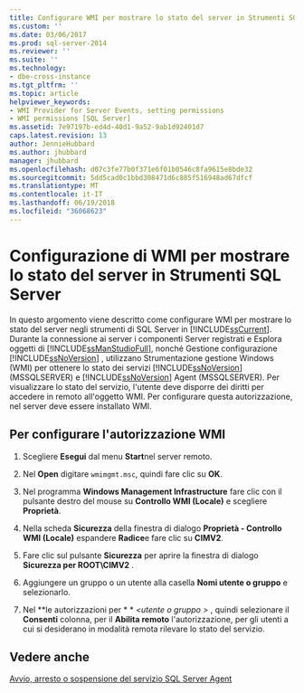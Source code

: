 ```yaml
---
title: Configurare WMI per mostrare lo stato del server in Strumenti SQL Server | Microsoft Docs
ms.custom: ''
ms.date: 03/06/2017
ms.prod: sql-server-2014
ms.reviewer: ''
ms.suite: ''
ms.technology:
- dbe-cross-instance
ms.tgt_pltfrm: ''
ms.topic: article
helpviewer_keywords:
- WMI Provider for Server Events, setting permissions
- WMI permissions [SQL Server]
ms.assetid: 7e97197b-ed4d-40d1-9a52-9ab1d92401d7
caps.latest.revision: 13
author: JennieHubbard
ms.author: jhubbard
manager: jhubbard
ms.openlocfilehash: d07c3fe77b0f371e6f01b0546c8fa9615e8bde32
ms.sourcegitcommit: 5dd5cad0c1bbd308471d6c885f516948ad67dfcf
ms.translationtype: MT
ms.contentlocale: it-IT
ms.lasthandoff: 06/19/2018
ms.locfileid: "36068623"
---
```

# <a name="configure-wmi-to-show-server-status-in-sql-server-tools"></a>Configurazione di WMI per mostrare lo stato del server in Strumenti SQL Server
  In questo argomento viene descritto come configurare WMI per mostrare lo stato del server negli strumenti di SQL Server in [!INCLUDE[ssCurrent](../includes/sscurrent-md.md)]. Durante la connessione ai server i componenti Server registrati e Esplora oggetti di [!INCLUDE[ssManStudioFull](../includes/ssmanstudiofull-md.md)], nonché Gestione configurazione [!INCLUDE[ssNoVersion](../includes/ssnoversion-md.md)] , utilizzano Strumentazione gestione Windows (WMI) per ottenere lo stato dei servizi [!INCLUDE[ssNoVersion](../includes/ssnoversion-md.md)] (MSSQLSERVER) e [!INCLUDE[ssNoVersion](../includes/ssnoversion-md.md)] Agent (MSSQLSERVER). Per visualizzare lo stato del servizio, l'utente deve disporre dei diritti per accedere in remoto all'oggetto WMI. Per configurare questa autorizzazione, nel server deve essere installato WMI.  
  
##  <a name="SSMSProcedure"></a> Per configurare l'autorizzazione WMI  
  
1.  Scegliere **Esegui** dal menu **Start**nel server remoto.  
  
2.  Nel **Open** digitare `wmimgmt.msc`, quindi fare clic su **OK**.  
  
3.  Nel programma **Windows Management Infrastructure** fare clic con il pulsante destro del mouse su **Controllo WMI (Locale)** e scegliere **Proprietà**.  
  
4.  Nella scheda **Sicurezza** della finestra di dialogo **Proprietà - Controllo WMI (Locale)** espandere **Radice**e fare clic su **CIMV2**.  
  
5.  Fare clic sul pulsante **Sicurezza** per aprire la finestra di dialogo **Sicurezza per ROOT\CIMV2** .  
  
6.  Aggiungere un gruppo o un utente alla casella **Nomi utente o gruppo** e selezionarlo.  
  
7.  Nel **le autorizzazioni per * * *\<utente o gruppo >* , quindi selezionare il **Consenti** colonna, per il **Abilita remoto** l'autorizzazione, per gli utenti a cui si desiderano in modalità remota rilevare lo stato del servizio.  
  
## <a name="see-also"></a>Vedere anche  
 [Avvio, arresto o sospensione del servizio SQL Server Agent](agent/start-stop-or-pause-the-sql-server-agent-service.md)  
  
  